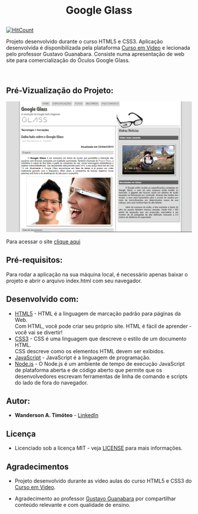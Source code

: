 # <p align="center">  &nbsp; Google Glass &nbsp;   </p>

[![HitCount](https://hits.dwyl.com/Wanderson-A-Timoteo/SiteGoogleGlass.svg)](https://github.com/Wanderson-A-Timoteo/SiteGoogleGlass)

<p align="justify">

  Projeto desenvolvido durante o curso HTML5 e CSS3. 
  Aplicação desenvolvida é disponibilizada pela plataforma [Curso em Video](https://www.cursoemvideo.com/) e lecionada pelo professor Gustavo Guanabara. Consiste numa apresentação de web site para comercialização do Óculos Google Glass.
</p> <br />

## Pré-Vizualização do Projeto:

![Preview](https://github.com/Wanderson-A-Timoteo/SiteGoogleGlass/blob/master/imagens/interface.png?raw=true)

Para acessar o site [clique aqui](https://wanderson-a-timoteo.github.io/SiteGoogleGlass/)


## Pré-requisitos:

Para rodar a aplicação na sua máquina local, é necessário apenas baixar o projeto e abrir o arquivo index.html com seu navegador.


## Desenvolvido com:

* [HTML5](https://www.w3schools.com/html/default.asp) - HTML é a linguagem de marcação padrão para páginas da Web. <br>
Com HTML, você pode criar seu próprio site.
HTML é fácil de aprender - você vai se divertir!
* [CSS3](https://www.w3schools.com/css/default.asp) - CSS é uma linguagem que descreve o estilo de um documento HTML.<br>
CSS descreve como os elementos HTML devem ser exibidos.
* [JavaScript](https://www.w3schools.com/js/default.asp) - JavaScript é a linguagem de programação.
* [Node.js](https://nodejs.org/en/) - O Node.js é um ambiente de tempo de execução JavaScript de plataforma aberta e de código aberto que permite que os desenvolvedores escrevam ferramentas de linha de comando e scripts do lado de fora do navegador.

## Autor:

* **Wanderson A. Timóteo** - [LinkedIn](https://www.linkedin.com/in/wanderson-a-timoteo/)


## Licença

* Licenciado sob a licença MIT - veja [LICENSE](LICENSE) para mais informações.

## Agradecimentos

* Projeto desenvolvido durante as vídeo aulas do curso HTML5 e CSS3 do [Curso em Video](https://www.cursoemvideo.com/). 

* Agradecimento ao professor [Gustavo Guanabara](https://github.com/gustavoguanabara) por compartilhar conteúdo relevante e com qualidade de ensino.




